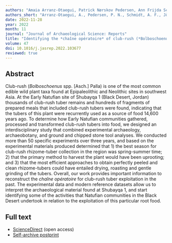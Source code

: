 ```yaml
---
authors: "Amaia Arranz-Otaegui, Patrick Nørskov Pedersen, Ann Frijda Schmidt, Anne Jörgensen-Lindahl, Joe Roe, Johan Villemoes, George Alexis Pantos, and Kathryn Killackey"
authors_short: "Arranz-Otaegui, A., Pedersen, P. N., Schmidt, A. F., Jörgensen-Lindahl, A., Roe, J., Villemoes, J., Pantos, G. A., & Killackey, K."
date: 2022-11-28
year: 2022
month: 11
journal: "Journal of Archaeological Science: Reports"
title: "Identifying the *chaîne opératoire* of club-rush (*Bolboschoenus glaucus* [Lam.] S.G.Sm) tuber exploitation during the Early Natufian in the Black Desert (northeastern Jordan)"
volume: 47
doi: 10.1016/j.jasrep.2022.103677
reviewed: true
---
```


## Abstract

Club-rush (*Bolboschoenus* spp. [Asch.] Palla) is one of the most common edible wild plant taxa found at Epipaleolithic and Neolithic sites in southwest Asia. At the Early Natufian site of Shubayqa 1 (Black Desert, Jordan) thousands of club-rush tuber remains and hundreds of fragments of prepared meals that included club-rush tubers were found, indicating that the tubers of this plant were recurrently used as a source of food 14,600 years ago. To determine how Early Natufian communities gathered, processed and transformed club-rush tubers into food, we designed an interdisciplinary study that combined experimental archaeology, archaeobotany, and ground and chipped stone tool analyses. We conducted more than 50 specific experiments over three years, and based on the experimental materials produced determined that 1) the best season for club-rush rhizome-tuber collection in the region was spring-summer time; 2) that the primary method to harvest the plant would have been uprooting; and 3) that the most efficient approaches to obtain perfectly peeled and clean rhizome-tubers could have entailed drying, roasting and gentle grinding of the tubers. Overall, our work provides important information to reconstruct the *chaîne opératoire* for club-rush tuber exploitation in the past. The experimental data and modern reference datasets allow us to interpret the archaeological material found at Shubayqa 1, and start identifying some of the activities that Natufian communities in the Black Desert undertook in relation to the exploitation of this particular root food.

## Full text

* [ScienceDirect](https://www.sciencedirect.com/science/article/pii/S2352409X22003406) (open access)
* [Self-archive postprint](/pdf/Arranz-Otaegui_et_al_2022.pdf)


